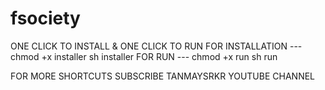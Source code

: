 # fsociety
ONE CLICK TO INSTALL &amp; ONE CLICK TO RUN
FOR INSTALLATION ---
chmod +x installer
sh installer
FOR RUN ---
chmod +x run
sh run 

FOR MORE SHORTCUTS SUBSCRIBE TANMAYSRKR YOUTUBE CHANNEL 
